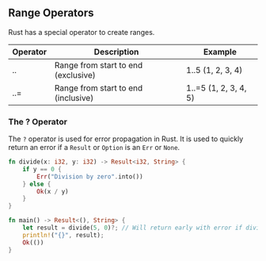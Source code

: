 ## Range Operators

Rust has a special operator to create ranges.

| Operator | Description                         | Example               |
| -------- | ----------------------------------- | --------------------- |
| ..       | Range from start to end (exclusive) | 1..5 (1, 2, 3, 4)     |
| ..=      | Range from start to end (inclusive) | 1..=5 (1, 2, 3, 4, 5) |

### The ? Operator

The `?` operator is used for error propagation in Rust. It is used to quickly return an error if a `Result` or `Option` is an `Err` or `None`.

```rs
fn divide(x: i32, y: i32) -> Result<i32, String> {
    if y == 0 {
        Err("Division by zero".into())
    } else {
        Ok(x / y)
    }
}

fn main() -> Result<(), String> {
    let result = divide(5, 0)?; // Will return early with error if division by zero
    println!("{}", result);
    Ok(())
}
```
